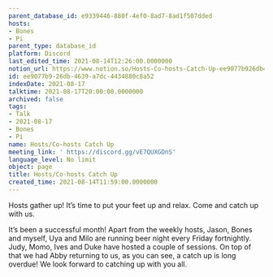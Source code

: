 ```yaml
---
parent_database_id: e9339446-880f-4ef0-8ad7-8ad1f507dded
hosts:
- Bones
- Pi
parent_type: database_id
platform: Discord
last_edited_time: 2021-08-14T12:26:00.0000000
notion_url: https://www.notion.so/Hosts-Co-hosts-Catch-Up-ee9077b926db4639a7dc4434880c8a52
id: ee9077b9-26db-4639-a7dc-4434880c8a52
indexDate: 2021-08-17
talktime: 2021-08-17T20:00:00.0000000
archived: false
tags:
- Talk
- 2021-08-17
- Bones
- Pi
name: Hosts/Co-hosts Catch Up
meeting_link: ' https://discord.gg/vE7QUXGDnS'
language_level: No limit
object: page
title: Hosts/Co-hosts Catch Up
created_time: 2021-08-14T11:59:00.0000000
---
```









Hosts gather up! It’s time to put your feet up and relax. Come and catch up with us.

It’s been a successful month! Apart from the weekly hosts, Jason, Bones and myself, Uya and Milo are running beer night every Friday fortnightly. Judy, Momo, Ives and Duke have hosted a couple of sessions. On top of that we had Abby returning to us, as you can see, a catch up is long overdue! We look forward to catching up with you all.

















